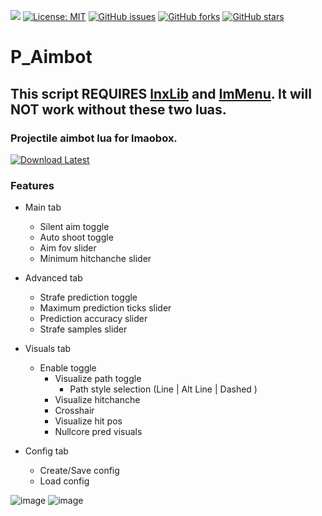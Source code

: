 ![](https://api.visitorbadge.io/api/VisitorHit?user=titaniummachine1&repo=P_Aimbot&countColor=%237B1E7A)
[![License: MIT](https://img.shields.io/badge/License-MIT-yellow.svg)](https://opensource.org/licenses/MIT)
[![GitHub issues](https://img.shields.io/github/issues/titaniummachine1/P_Aimbot.svg)](https://github.com/titaniummachine1/P_Aimbot/issues)
[![GitHub forks](https://img.shields.io/github/forks/titaniummachine1/P_Aimbot.svg)](https://github.com/titaniummachine1/P_Aimbot/network)
[![GitHub stars](https://img.shields.io/github/stars/titaniummachine1/P_Aimbot.svg)](https://github.com/titaniummachine1/P_Aimbot/stargazers)
# P_Aimbot
## This script REQUIRES [lnxLib](https://github.com/lnx00/Lmaobox-Library/releases/latest/) and [ImMenu](https://github.com/lnx00/Lmaobox-ImMenu/blob/main/src/ImMenu.lua). It will NOT work without these two luas.
### Projectile aimbot lua for lmaobox.


[![Download Latest](https://img.shields.io/github/downloads/titaniummachine1/P_Aimbot/total.svg?style=for-the-badge&logo=download&label=Download%20Latest)](https://github.com/titaniummachine1/P_Aimbot/releases/latest/download/Aimbot.lua)

### Features
- Main tab
  - Silent aim toggle
  - Auto shoot toggle
  - Aim fov slider
  - Minimum hitchanche slider

- Advanced tab
   - Strafe prediction toggle
   - Maximum prediction ticks slider
   - Prediction accuracy slider
   - Strafe samples slider
 
- Visuals tab
  - Enable toggle
      - Visualize path toggle
         - Path style selection (Line | Alt Line | Dashed )
      - Visualize hitchanche
      - Crosshair
      - Visualize hit pos
      - Nullcore pred visuals

- Config tab
   - Create/Save config
   - Load config

![image](https://github.com/titaniummachine1/P_Aimbot/assets/78664175/0f7da659-1928-4bb5-919f-d928efc36db7)
![image](https://github.com/titaniummachine1/P_Aimbot/assets/78664175/6b436cca-6359-477b-b38f-bbc4cc1409f4)
